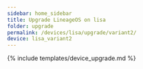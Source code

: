 ```yaml
---
sidebar: home_sidebar
title: Upgrade LineageOS on lisa
folder: upgrade
permalink: /devices/lisa/upgrade/variant2/
device: lisa_variant2
---
```

{% include templates/device_upgrade.md %}

